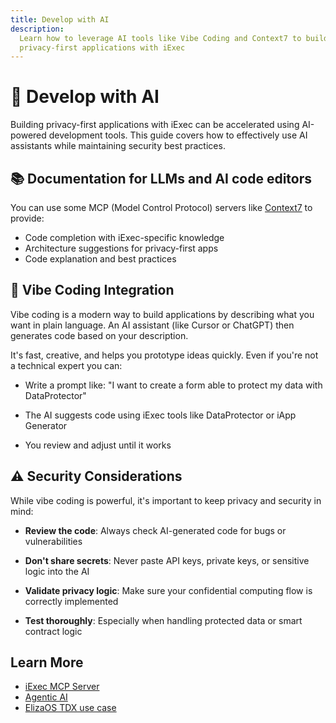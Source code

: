 ```yaml
---
title: Develop with AI
description:
  Learn how to leverage AI tools like Vibe Coding and Context7 to build
  privacy-first applications with iExec
---
```


# 🤖 Develop with AI

Building privacy-first applications with iExec can be accelerated using
AI-powered development tools. This guide covers how to effectively use AI
assistants while maintaining security best practices.

## 📚 Documentation for LLMs and AI code editors

You can use some MCP (Model Control Protocol) servers like
[Context7](https://context7.com/iexecblockchaincomputing/documentation-tools) to
provide:

- Code completion with iExec-specific knowledge
- Architecture suggestions for privacy-first apps
- Code explanation and best practices

## 🎨 Vibe Coding Integration

Vibe coding is a modern way to build applications by describing what you want in
plain language. An AI assistant (like Cursor or ChatGPT) then generates code
based on your description.

It's fast, creative, and helps you prototype ideas quickly. Even if you're not a
technical expert you can:

- Write a prompt like: "I want to create a form able to protect my data with
  DataProtector"

- The AI suggests code using iExec tools like DataProtector or iApp Generator

- You review and adjust until it works

## ⚠️ Security Considerations

While vibe coding is powerful, it's important to keep privacy and security in
mind:

- **Review the code**: Always check AI-generated code for bugs or
  vulnerabilities

- **Don't share secrets**: Never paste API keys, private keys, or sensitive
  logic into the AI

- **Validate privacy logic**: Make sure your confidential computing flow is
  correctly implemented

- **Test thoroughly**: Especially when handling protected data or smart contract
  logic

## Learn More

- [iExec MCP Server](https://www.iex.ec/news/mcp-server-secure-interoperability-autonomous-ai-agents)
- [Agentic AI](https://www.iex.ec/academy/what-is-agentic-ai)
- [ElizaOS TDX use case](https://www.iex.ec/news/elizaos-ai-agents-iexec-intel-tdx)

